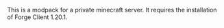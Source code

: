 This is a modpack for a private minecraft server. 
It requires the installation of Forge Client 1.20.1.
